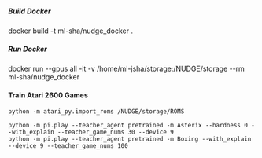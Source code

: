 
##### Build Docker
docker build -t ml-sha/nudge_docker .

##### Run Docker
docker run --gpus all -it -v /home/ml-jsha/storage:/NUDGE/storage --rm ml-sha/nudge_docker

#### Train Atari 2600 Games

``` 
python -m atari_py.import_roms /NUDGE/storage/ROMS

```

``` 
python -m pi.play --teacher_agent pretrained -m Asterix --hardness 0 --with_explain --teacher_game_nums 30 --device 9
python -m pi.play --teacher_agent pretrained -m Boxing --with_explain --device 9 --teacher_game_nums 100
```